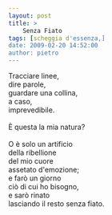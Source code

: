 ```yaml
---
layout: post
title: >
    Senza Fiato
tags: [scheggia d'essenza,]
date: 2009-02-20 14:52:00
author: pietro
---
```

Tracciare linee,<br/>dire parole,<br/>guardare una collina,<br/>a caso,<br/>imprevedibile.<br/><br/>È questa la mia natura?<br/><br/>O è solo un artificio<br/>della ribellione<br/>del mio cuore<br/>assetato d'emozione;<br/>e farò un giorno<br/>ciò di cui ho bisogno,<br/>e sarò rinato<br/>lasciando il resto senza fiato.
